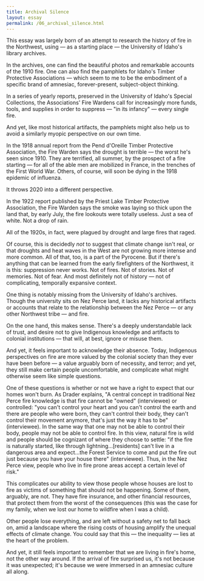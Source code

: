 ```yaml
---
title: Archival Silence
layout: essay
permalink: /06_archival_silence.html
---
```


This essay was largely born of an attempt to research the history of fire in the Northwest, using — as a starting place — the University of Idaho's library archives. 

In the archives, one can find the beautiful photos and remarkable accounts of the 1910 fire. One can also find the pamphlets for Idaho's Timber Protective Associations — which seem to me to be the embodiment of a specific brand of amnesiac, forever-present, subject-object thinking. 

In a series of yearly reports, preserved in the University of Idaho's Special Collections, the Associations' Fire Wardens call for increasingly more funds, tools, and supplies in order to suppress — "in its infancy" — every single fire.

And yet, like most historical artifacts, the pamphlets might also help us to avoid a similarly myopic perspective on our own time. 

In the 1918 annual report from the Pend d'Oreille Timber Protective Association, the Fire Warden says the drought is terrible — the worst he's seen since 1910. They are terrified, all summer, by the prospect of a fire starting — for all of the able men are mobilized in France, in the trenches of the First World War. Others, of course, will soon be dying in the 1918 epidemic of influenza.

It throws 2020 into a different perspective.

In the 1922 report published by the Priest Lake Timber Protective Association, the Fire Warden says the smoke was laying so thick upon the land that, by early July, the fire lookouts were totally useless. Just a sea of white. Not a drop of rain.

All of the 1920s, in fact, were plagued by drought and large fires that raged.

Of course, this is decidedly *not* to suggest that climate change isn't real, or that droughts and heat waves in the West are not growing more intense and more common. All of that, too, is a part of the Pyrocene. But if there's anything that can be learned from the early firefighters of the Northwest, it is this: suppression never works. Not of fires. Not of stories. Not of memories. Not of fear. And most definitely not of history — not of complicating, temporally expansive context. 

One thing is notably missing from the University of Idaho's archives. Though the university sits on Nez Perce land, it lacks any historical artifacts or accounts that relate to the relationship between the Nez Perce — or any other Northwest tribe — and fire. 

On the one hand, this makes sense. There's a deeply understandable lack of trust, and desire not to give Indigenous knowledge and artifacts to colonial institutions — that will, at best, ignore or misuse them.

And yet, it feels important to acknowledge their absence. Today, Indigenous perspectives on fire are more valued by the colonial society than they ever have been before — a value arguably born of necessity, and terror; and yet, they still make certain people uncomfortable, and complicate what might otherwise seem like simple questions. 

One of these questions is whether or not we have a right to expect that our homes won't burn. As Drader explains, "A central concept in traditional Nez Perce fire knowledge is that fire cannot be "owned" (interviewee) or controlled: "you can't control your heart and you can't control the earth and there are people who were born, they can't control their body, they can't control their movement anymore, that's just the way it has to be" (interviewee). In the same way that one may not be able to control their body, people may not be able to control fire. In this view, natural fire is wild and people should be cognizant of where they choose to settle: "if the fire is naturally started, like through lightning...[residents] can't live in a dangerous area and expect...the Forest Service to come and put the fire out just because you have your house there" (interviewee). Thus, in the Nez Perce view, people who live in fire prone areas accept a certain level of risk."

This complicates our ability to view those people whose houses are lost to fire as victims of something that should not be happening. Some of them, arguably, are not. They have fire insurance, and other financial resources, that protect them from the worst of the consequences (this was the case for my family, when we lost our home to wildfire when I was a child). 

Other people lose everything, and are left without a safety net to fall back on, amid a landscape where the rising costs of housing amplify the unequal effects of climate change. You could say that this — the inequality — lies at the heart of the problem.

And yet, it still feels important to remember that we are living in fire's home, not the other way around. If the arrival of fire surprised us, it's not because it was unexpected; it's because we were immersed in an amnesiac culture all along.
